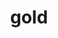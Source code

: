 ---
category: 4-letters
denotation: null
name: gold
reference_link: https://www.etymonline.com/word/gold
root_language: null
root_name: null
title: gold
type: free
word_sums:
- respelling: gold
  sum: 'Gold + '
---